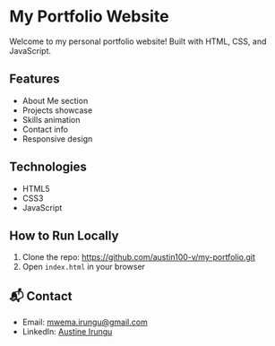 # My Portfolio Website

Welcome to my personal portfolio website! 
Built with HTML, CSS, and JavaScript.

## Features

- About Me section
- Projects showcase
- Skills animation
- Contact info
- Responsive design

## Technologies

- HTML5
- CSS3
- JavaScript

## How to Run Locally

1. Clone the repo: https://github.com/austin100-v/my-portfolio.git
2. Open `index.html` in your browser

## 📬 Contact

- Email: mwema.irungu@gmail.com
- LinkedIn: [Austine Irungu](https://linkedin.com/in/austin-irungu-00a391277)

